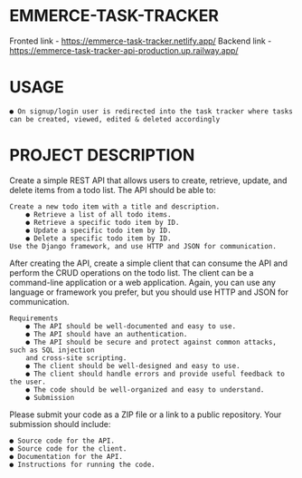 # EMMERCE-TASK-TRACKER

Fronted link - https://emmerce-task-tracker.netlify.app/
Backend link - https://emmerce-task-tracker-api-production.up.railway.app/

# USAGE

    ● On signup/login user is redirected into the task tracker where tasks can be created, viewed, edited & deleted accordingly

# PROJECT DESCRIPTION

Create a simple REST API that allows users to create, retrieve, update, and delete items from a
todo list. The API should be able to:

    Create a new todo item with a title and description.
        ● Retrieve a list of all todo items.
        ● Retrieve a specific todo item by ID.
        ● Update a specific todo item by ID.
        ● Delete a specific todo item by ID.
    Use the Django framework, and use HTTP and JSON for communication.

After creating the API, create a simple client that can consume the API and perform the CRUD
operations on the todo list. The client can be a command-line application or a web application.
Again, you can use any language or framework you prefer, but you should use HTTP and JSON
for communication.

    Requirements
        ● The API should be well-documented and easy to use.
        ● The API should have an authentication.
        ● The API should be secure and protect against common attacks, such as SQL injection
        and cross-site scripting.
        ● The client should be well-designed and easy to use.
        ● The client should handle errors and provide useful feedback to the user.
        ● The code should be well-organized and easy to understand.
        ● Submission

Please submit your code as a ZIP file or a link to a public repository. Your submission
should include:

    ● Source code for the API.
    ● Source code for the client.
    ● Documentation for the API.
    ● Instructions for running the code.